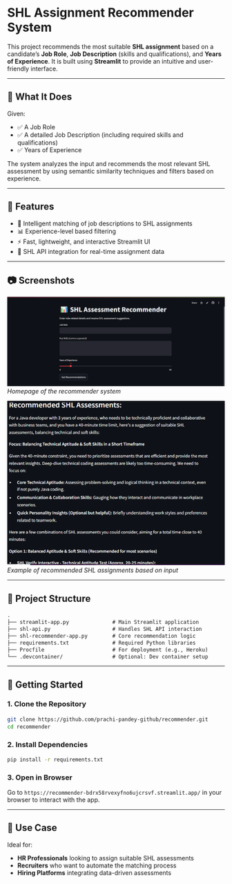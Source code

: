 # SHL Assignment Recommender System

This project recommends the most suitable **SHL assignment** based on a candidate’s **Job Role**, **Job Description** (skills and qualifications), and **Years of Experience**. It is built using **Streamlit** to provide an intuitive and user-friendly interface.

---

## 🧐 What It Does

Given:
- ✅ A Job Role
- ✅ A detailed Job Description (including required skills and qualifications)
- ✅ Years of Experience

The system analyzes the input and recommends the most relevant SHL assessment by using semantic similarity techniques and filters based on experience.

---

## 🌟 Features

- 🔎 Intelligent matching of job descriptions to SHL assignments
- 📊 Experience-level based filtering
- ⚡ Fast, lightweight, and interactive Streamlit UI
- 🔗 SHL API integration for real-time assignment data

---

## 📷 Screenshots



![Homepage](SHLapp.png)
*Homepage of the recommender system*

![Results](output.png)
*Example of recommended SHL assignments based on input*


---

## 📁 Project Structure

```
.
├── streamlit-app.py              # Main Streamlit application
├── shl-api.py                    # Handles SHL API interaction
├── shl-recommender-app.py        # Core recommendation logic
├── requirements.txt              # Required Python libraries
├── Procfile                      # For deployment (e.g., Heroku)
└── .devcontainer/                # Optional: Dev container setup
```

---

## 🚀 Getting Started

### 1. Clone the Repository

```bash
git clone https://github.com/prachi-pandey-github/recommender.git
cd recommender
```

### 2. Install Dependencies

```bash
pip install -r requirements.txt
```


### 3. Open in Browser

Go to `https://recommender-bdrx58rvexyfno6ujcrsvf.streamlit.app/` in your browser to interact with the app.

---

## 🎯 Use Case

Ideal for:
- **HR Professionals** looking to assign suitable SHL assessments
- **Recruiters** who want to automate the matching process
- **Hiring Platforms** integrating data-driven assessments



